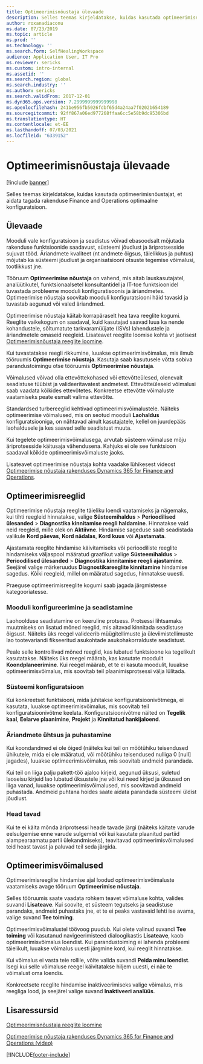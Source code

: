 ```yaml
---
title: Optimeerimisnõustaja ülevaade
description: Selles teemas kirjeldatakse, kuidas kasutada optimeerimisnõustajat, et aidata tagada rakenduse Finance and Operations optimaalne konfiguratsioon.
author: roxanadiaconu
ms.date: 07/23/2019
ms.topic: article
ms.prod: ''
ms.technology: ''
ms.search.form: SelfHealingWorkspace
audience: Application User, IT Pro
ms.reviewer: sericks
ms.custom: intro-internal
ms.assetid: ''
ms.search.region: global
ms.search.industry: ''
ms.author: sericks
ms.search.validFrom: 2017-12-01
ms.dyn365.ops.version: 7.2999999999999998
ms.openlocfilehash: 241be956fb5026fdbf65d4a24aa7f0202b654189
ms.sourcegitcommit: 92ff867a06ed977268ffaa6cc5e58b9dc95306bd
ms.translationtype: HT
ms.contentlocale: et-EE
ms.lasthandoff: 07/03/2021
ms.locfileid: "6339152"
---
```

# <a name="optimization-advisor-overview"></a>Optimeerimisnõustaja ülevaade

[!include [banner](../includes/banner.md)]

Selles teemas kirjeldatakse, kuidas kasutada optimeerimisnõustajat, et aidata tagada rakenduse Finance and Operations optimaalne konfiguratsioon.

## <a name="overview"></a>Ülevaade

Mooduli vale konfiguratsioon ja seadistus võivad ebasoodsalt mõjutada rakenduse funktsioonide saadavust, süsteemi jõudlust ja äriprotsesside sujuvat tööd. Äriandmete kvaliteet (nt andmete õigsus, täielikkus ja puhtus) mõjutab ka süsteemi jõudlust ja organisatsiooni otsuste tegemise võimalusi, tootlikkust jne.

Tööruum **Optimeerimise nõustaja** on vahend, mis aitab lauskasutajatel, analüütikutel, funktsionaalsetel konsultantidel ja IT-toe funktsioonidel tuvastada probleeme mooduli konfiguratisoonis ja äriandmetes. Optimeerimise nõustaja soovitab mooduli konfiguratsiooni häid tavasid ja tuvastab aegunud või valed äriandmed.

Optimeerimise nõustaja käitab korrapäraselt hea tava reeglite kogumi. Reeglite vaikekogum on saadaval, kuid kasutajad saavad luua ka nende kohandustele, sõltumatute tarkvaramüüjate (ISVs) lahendustele ja äriandmetele omaseid reegleid. Lisateavet reeglite loomise kohta vt jaotisest [Optimeerimisnõustaja reeglite loomine](./create-rules-optimization-advisor.md).

Kui tuvastatakse reegli rikkumine, luuakse optimeerimisvõimalus, mis ilmub tööruumis **Optimeerimise nõustaja**. Kasutaja saab kasutusele võtta sobiva parandustoimingu otse tööruumis **Optimeerimise nõustaja**.

Võimalused võivad olla ettevõttekohased või ettevõtteülesed, olenevalt seadistuse tüübist ja valideeritavatest andmetest. Ettevõtteüleseid võimalusi saab vaadata kõikides ettevõtetes. Konkreetse ettevõtte võimaluste vaatamiseks peate esmalt valima ettevõtte.

Standardsed turbereeglid kehtivad optimeerimisvõimalustele. Näiteks optimeerimise võimalused, mis on seotud mooduli **Laohaldus** konfiguratsiooniga, on nähtavad ainult kasutajatele, kellel on juurdepääs laohaldusele ja kes saavad selle seadistust muuta.

Kui tegelete optimeerimisvõimalusega, arvutab süsteem võimaluse mõju äriprotsesside käitusaja vähendusena. Kahjuks ei ole see funktsioon saadaval kõikide optimeerimisvõimaluste jaoks.

Lisateavet optimeerimise nõustaja kohta vaadake lühikesest videost [Optimeerimise nõustaja rakenduses Dynamics 365 for Finance and Operations](https://www.youtube.com/watch?v=MRsAzgFCUSQ).

## <a name="optimization-rules"></a>Optimeerimisreeglid

Optimeerimise nõustaja reeglite täieliku loendi vaatamiseks ja nägemaks, kui tihti reegleid hinnatakse, valige **Süsteemihaldus** &gt; **Perioodilised ülesanded** &gt; **Diagnostika kinnitamise reegli haldamine**. Hinnatakse vaid neid reegleid, mille olek on **Aktiivne**. Hindamise sageduse saab seadistada valikule **Kord päevas**, **Kord nädalas**, **Kord kuus** või **Ajastamata**.

Ajastamata reeglite hindamise käivitamiseks või perioodiliste reeglite hindamiseks väljaspool määratud graafikut valige **Süsteemihaldus** &gt; **Perioodilised ülesanded** &gt; **Diagnostika kinnitamise reegli ajastamine**. Seejärel valige märkeruudus **Diagnostikareeglite kinnitamine** hindamise sagedus. Kõiki reegleid, millel on määratud sagedus, hinnatakse uuesti.

Praeguse optimeerimisreeglite kogumi saab jagada järgmistesse kategooriatesse.

### <a name="module-configuration-and-setup"></a>Mooduli konfigureerimine ja seadistamine

Laohoolduse seadistamine on keeruline protsess. Protsessi lihtsamaks muutmiseks on lisatud mõned reeglid, mis aitavad kinnitada seadistuse õigsust. Näiteks üks reegel valideerib müügitellimuste ja üleviimistellimuste lao tootevariandi fikseeritud asukohtade asukohakorralduste seadistust.

Peale selle kontrollivad mõned reeglid, kas lubatud funktsioone ka tegelikult kasutatakse. Näiteks üks reegel määrab, kas kasutate moodulit **Koondplaneerimine**. Kui reegel määrab, et te ei kasuta moodulit, luuakse optimeerimisvõimalus, mis soovitab teil plaanimisprotsessi välja lülitada.

### <a name="system-configuration"></a>Süsteemi konfiguratsioon

Kui konkreetset funktsiooni, mida juhitakse konfiguratsioonivõtmega, ei kasutata, luuakse optimeerimisvõimalus, mis soovitab teil konfiguratsioonivõtme keelata. Konfiguratsioonivõtme näited on **Tegelik kaal**, **Eelarve plaanimine**, **Projekt** ja **Kinnitatud hankijaloend**.

### <a name="business-data-consistency-and-cleanup"></a>Äriandmete ühtsus ja puhastamine

Kui koondandmed ei ole õiged (näiteks kui teil on mõõtühiku teisendused ühikutele, mida ei ole määratud, või mõõtühiku teisendused nulliga 0 \[null\] jagades), luuakse optimeerimisvõimalus, mis soovitab andmeid parandada. 

Kui teil on liiga palju pakett-töö ajaloo kirjeid, aegunud üksusi, suletud laoseisu kirjeid lao lubatud üksustele jne või kui need kirjed ja üksused on liiga vanad, luuakse optimeerimisvõimalused, mis soovitavad andmeid puhastada. Andmeid puhtana hoides saate aidata parandada süsteemi üldist jõudlust.

### <a name="best-practices"></a>Head tavad

Kui te ei käita mõnda äriprotsessi heade tavade järgi (näiteks käitate varude eelsulgemise enne varude sulgemist või kui kasutate plaanitud partiid alampearaamatu partii ülekandmiseks), teavitavad optimeerimisvõimalused teid heast tavast ja paluvad teil seda järgida.

## <a name="optimization-opportunities"></a>Optimeerimisvõimalused

Optimeerimisreeglite hindamise ajal loodud optimeerimisvõimaluste vaatamiseks avage tööruum **Optimeerimise nõustaja**.

Selles tööruumis saate vaadata rohkem teavet võimaluse kohta, valides suvandi **Lisateave**. Kui soovite, et süsteem tegutseks ja seadistuse parandaks, andmeid puhastaks jne, et te ei peaks vastavaid lehti ise avama, valige suvand **Tee toiming**.

Optimeerimisvõimalustel töövoog puudub. Kui olete valinud suvandi **Tee toiming** või kasutanud navigeerimisteed dialoogikastis **Lisateave**, kaob optimeerimisvõimalus loendist. Kui parandustoiming ei lahenda probleemi täielikult, luuakse võimalus uuesti järgmine kord, kui reeglit hinnatakse.

Kui võimalus ei vasta teie rollile, võite valida suvandi **Peida minu loendist**. Isegi kui selle võimaluse reegel käivitatakse hiljem uuesti, ei näe te võimalust oma loendis.

Konkreetsete reeglite hindamise inaktiveerimiseks valige võimalus, mis reegliga lood, ja seejärel valige suvand **Inaktiveeri analüüs**.

## <a name="additional-resources"></a>Lisaressursid

[Optimeerimisnõustaja reeglite loomine](./create-rules-optimization-advisor.md)

[Optimeerimise nõustaja rakenduses Dynamics 365 for Finance and Operations (video)](https://www.youtube.com/watch?v=MRsAzgFCUSQ)


[!INCLUDE[footer-include](../../../includes/footer-banner.md)]